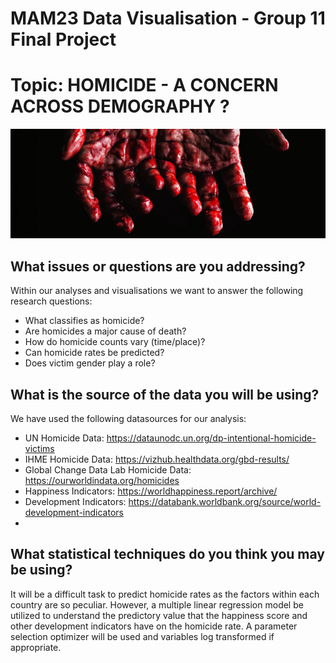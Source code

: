 # MAM23 Data Visualisation - Group 11 Final Project

# Topic: HOMICIDE - A CONCERN ACROSS DEMOGRAPHY ?

![killer](/images/homicide.jpg)

## What issues or questions are you addressing?

Within our analyses and visualisations we want to answer the following research questions:
- What classifies as homicide?
- Are homicides a major cause of death?
- How do homicide counts vary (time/place)?
- Can homicide rates be predicted?
- Does victim gender play a role?


## What is the source of the data you will be using? 

We have used the following datasources for our analysis:
- UN Homicide Data: https://dataunodc.un.org/dp-intentional-homicide-victims
- IHME Homicide Data: https://vizhub.healthdata.org/gbd-results/
- Global Change Data Lab Homicide Data: https://ourworldindata.org/homicides
- Happiness Indicators: https://worldhappiness.report/archive/
- Development Indicators: https://databank.worldbank.org/source/world-development-indicators
- 

## What statistical techniques do you think you may be using?

It will be a difficult task to predict homicide rates as the factors within each country are so peculiar. However, a multiple linear regression model be utilized to understand the predictory value that the happiness score and other development indicators have on the homicide rate. A parameter selection optimizer will be used and variables log transformed if appropriate.
